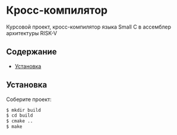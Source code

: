 # Кросс-компилятор
Курсовой проект, кросс-компилятор языка Small C в ассемблер архитектуры RISK-V

## Содержание
- [Установка](#начало-работы)

## Установка
Соберите проект:
```sh
$ mkdir build
$ cd build
$ cmake ..
$ make
```
